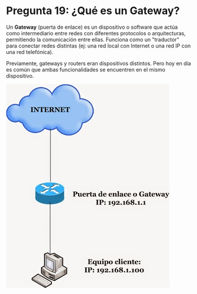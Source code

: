 # Pregunta 19: ¿Qué es un Gateway?

Un **Gateway** (puerta de enlace) es un dispositivo o software que actúa como intermediario entre redes con diferentes protocolos o arquitecturas, permitiendo la comunicación entre ellas. Funciona como un "traductor" para conectar redes distintas (ej: una red local con Internet o una red IP con una red telefónica).

Previamente, gateways y routers eran dispositivos distintos. Pero hoy en día es común que ambas funcionalidades se encuentren en el mismo dispositivo.

![Dibujo básico de gateway](assets/19-Gateway.png)
